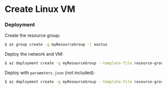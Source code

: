 # Create Linux VM

### Deployment

Create the resource group:

```bash
$ az group create -g myResourceGroup -l eastus
```

Deploy the network and VM:

```bash
$ az deployment create -g myResourceGroup --template-file resource-group-template-with-parameters.json
```

Deploy with `parameters.json` (not included):

```bash
$ az deployment create -g myResourceGroup --template-file resource-group-template.json --parameter-file
```
